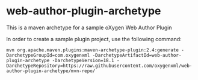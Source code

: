 # web-author-plugin-archetype
This is a maven archetype for a sample oXygen Web Author Plugin

In order to create a sample plugin project, use the following command:

```
mvn org.apache.maven.plugins:maven-archetype-plugin:2.4:generate -DarchetypeGroupId=com.oxygenxml -DarchetypeArtifactId=web-author-plugin-archetype -DarchetypeVersion=18.1 -DarchetypeRepository=https://raw.githubusercontent.com/oxygenxml/web-author-plugin-archetype/mvn-repo/
```
